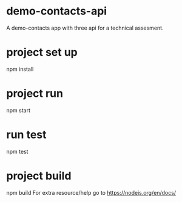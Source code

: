 # demo-contacts-api
A demo-contacts app with three api for a technical assesment.
# project set up
 npm install
# project run
  npm start
# run test
  npm test
# project build
  npm build
For extra resource/help go to https://nodejs.org/en/docs/
